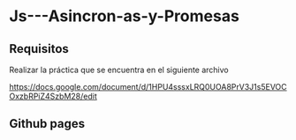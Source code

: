 # Js---Asincron-as-y-Promesas

## Requisitos

Realizar la práctica que se encuentra en el siguiente archivo 

https://docs.google.com/document/d/1HPU4sssxLRQ0UOA8PrV3J1s5EVOCOxzbRPiZ4SzbM28/edit

## Github pages

